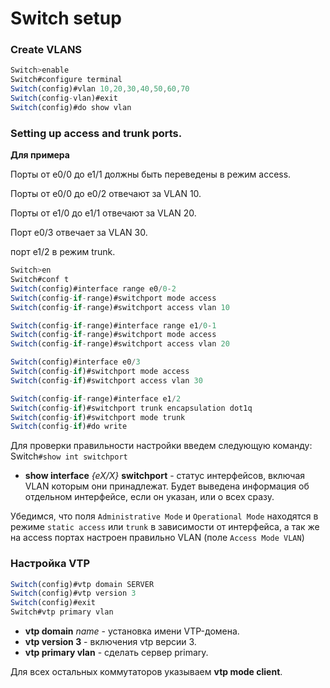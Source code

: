 # Switch setup

### Create VLANS

```javascript
Switch>enable
Switch#configure terminal
Switch(config)#vlan 10,20,30,40,50,60,70
Switch(config-vlan)#exit
Switch(config)#do show vlan
```



### Setting up access and trunk ports.

**Для примера**&#x20;

Порты от e0/0 до e1/1 должны быть переведены в режим access.

Порты от e0/0 до e0/2 отвечают за VLAN 10.&#x20;

Порты от e1/0 до e1/1 отвечают за VLAN 20.

Порт e0/3 отвечает за VLAN 30.

порт e1/2 в режим trunk.

```javascript
Switch>en
Switch#conf t
Switch(config)#interface range e0/0-2
Switch(config-if-range)#switchport mode access
Switch(config-if-range)#switchport access vlan 10

Switch(config-if-range)#interface range e1/0-1
Switch(config-if-range)#switchport mode access
Switch(config-if-range)#switchport access vlan 20

Switch(config)#interface e0/3
Switch(config-if)#switchport mode access
Switch(config-if)#switchport access vlan 30

Switch(config-if-range)#interface e1/2
Switch(config-if)#switchport trunk encapsulation dot1q
Switch(config-if)#switchport mode trunk
Switch(config-if)#do write
```

Для проверки правильности настройки введем следующую команду: Switch`#show int switchport`

* **show interface** _{eX/X}_ **switchport** - cтатус интерфейсов, включая VLAN которым они принадлежат. Будет выведена информация об отдельном интерфейсе, если он указан, или о всех сразу.

Убедимся, что поля `Administrative Mode` и `Operational Mode` находятся в режиме `static access` или `trunk` в зависимости от интерфейса, а так же на access портах настроен правильно VLAN (поле `Access Mode VLAN`)



### Настройка VTP

```javascript
Switch(config)#vtp domain SERVER
Switch(config)#vtp version 3
Switch(config)#exit
Switch#vtp primary vlan
```

* **vtp domain** _name_ - установка имени VTP-домена.
* **vtp version 3** - включения vtp версии 3.
* **vtp primary vlan** - сделать сервер primary.

Для всех остальных коммутаторов указываем **vtp mode client**.
